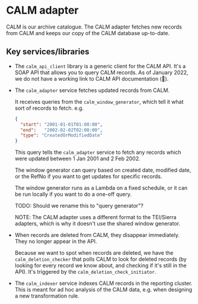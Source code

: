 # CALM adapter

CALM is our archive catalogue.
The CALM adapter fetches new records from CALM and keeps our copy of the CALM database up-to-date.

## Key services/libraries

*   The `calm_api_client` library is a generic client for the CALM API.
    It's a SOAP API that allows you to query CALM records.
    As of January 2022, we do not have a working link to CALM API documentation (😬).

*   The `calm_adapter` service fetches updated records from CALM.

    It receives queries from the `calm_window_generator`, which tell it what sort of records to fetch.
    e.g.

    ```json
    {
      "start": "2001-01-01T01:00:00",
      "end":   "2002-02-02T02:00:00",
      "type": "CreatedOrModifiedDate"
    }
    ```

    This query tells the `calm_adapter` service to fetch any records which were updated between 1 Jan 2001 and 2 Feb 2002.

    The window generator can query based on created date, modified date, or the RefNo if you want to get updates for specific records.

    The window generator runs as a Lambda on a fixed schedule, or it can be run locally if you want to do a one-off query.

    TODO: Should we rename this to "query generator"?

    NOTE: The CALM adapter uses a different format to the TEI/Sierra adapters, which is why it doesn't use the shared window generator.

*   When records are deleted from CALM, they disappear immediately.
    They no longer appear in the API.

    Because we want to spot when records are deleted, we have the `calm_deletion_checker` that polls CALM to look for deleted records (by looking for every record we know about, and checking if it's still in the API).
    It's triggered by the `calm_deletion_check_initiator`.

*   The `calm_indexer` service indexes CALM records in the reporting cluster.
    This is meant for ad hoc analysis of the CALM data, e.g. when designing a new transformation rule.
